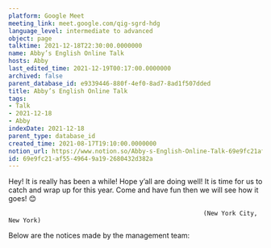 ```yaml
---
platform: Google Meet
meeting_link: meet.google.com/qig-sgrd-hdg
language_level: intermediate to advanced
object: page
talktime: 2021-12-18T22:30:00.0000000
name: Abby’s English Online Talk
hosts: Abby
last_edited_time: 2021-12-19T00:17:00.0000000
archived: false
parent_database_id: e9339446-880f-4ef0-8ad7-8ad1f507dded
title: Abby’s English Online Talk
tags:
- Talk
- 2021-12-18
- Abby
indexDate: 2021-12-18
parent_type: database_id
created_time: 2021-08-17T19:10:00.0000000
notion_url: https://www.notion.so/Abby-s-English-Online-Talk-69e9fc21af5549649a192680432d382a
id: 69e9fc21-af55-4964-9a19-2680432d382a
---
```


Hey! It is really has been a while! Hope y’all are doing well! It is time for us to catch and wrap up for this year. Come and have fun then we will see how it goes! 😊



                                                          (New York City, New York)



Below are the notices made by the management team:


